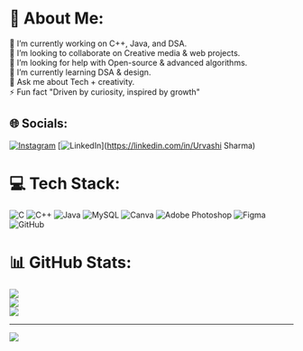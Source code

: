 # 💫 About Me:
🔭 I’m currently working on C++, Java, and DSA.<br>👯 I’m looking to collaborate on Creative media & web projects.<br>🤝 I’m looking for help with Open-source & advanced algorithms.<br>🌱 I’m currently learning DSA & design.<br>💬 Ask me about Tech + creativity.<br>⚡ Fun fact "Driven by curiosity, inspired by growth"


## 🌐 Socials:
[![Instagram](https://img.shields.io/badge/Instagram-%23E4405F.svg?logo=Instagram&logoColor=white)](https://instagram.com/sharmaurvashi146) [![LinkedIn](https://img.shields.io/badge/LinkedIn-%230077B5.svg?logo=linkedin&logoColor=white)](https://linkedin.com/in/Urvashi Sharma) 

# 💻 Tech Stack:
![C](https://img.shields.io/badge/c-%2300599C.svg?style=for-the-badge&logo=c&logoColor=white) ![C++](https://img.shields.io/badge/c++-%2300599C.svg?style=for-the-badge&logo=c%2B%2B&logoColor=white) ![Java](https://img.shields.io/badge/java-%23ED8B00.svg?style=for-the-badge&logo=openjdk&logoColor=white) ![MySQL](https://img.shields.io/badge/mysql-4479A1.svg?style=for-the-badge&logo=mysql&logoColor=white) ![Canva](https://img.shields.io/badge/Canva-%2300C4CC.svg?style=for-the-badge&logo=Canva&logoColor=white) ![Adobe Photoshop](https://img.shields.io/badge/adobe%20photoshop-%2331A8FF.svg?style=for-the-badge&logo=adobe%20photoshop&logoColor=white) ![Figma](https://img.shields.io/badge/figma-%23F24E1E.svg?style=for-the-badge&logo=figma&logoColor=white) ![GitHub](https://img.shields.io/badge/github-%23121011.svg?style=for-the-badge&logo=github&logoColor=white)
# 📊 GitHub Stats:
![](https://github-readme-stats.vercel.app/api?username=Urvashi-146&theme=dark&hide_border=false&include_all_commits=false&count_private=false)<br/>
![](https://github-readme-streak-stats.herokuapp.com/?user=Urvashi-146&theme=dark&hide_border=false)<br/>
![](https://github-readme-stats.vercel.app/api/top-langs/?username=Urvashi-146&theme=dark&hide_border=false&include_all_commits=false&count_private=false&layout=compact)

---
[![](https://visitcount.itsvg.in/api?id=Urvashi-146&icon=0&color=0)](https://visitcount.itsvg.in)

<!-- Proudly created with GPRM ( https://gprm.itsvg.in ) -->
